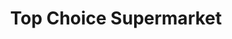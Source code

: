 ---
title: "Top Choice Supermarket"
url: /general-mariano-alvarez/top-choice-supermarket/
shop: supermarket
---